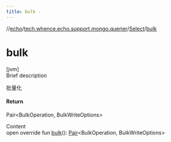 ```yaml
---
title: bulk -
---
```

//[echo](../../index.md)/[tech.whence.echo.support.mongo.querier](../index.md)/[Select](index.md)/[bulk](bulk.md)



# bulk  
[jvm]  
Brief description  


批量化



#### Return  


Pair<BulkOperation, BulkWriteOptions>

  
Content  
open override fun [bulk](bulk.md)(): [Pair](https://kotlinlang.org/api/latest/jvm/stdlib/kotlin/-pair/index.html)<BulkOperation, BulkWriteOptions>  



